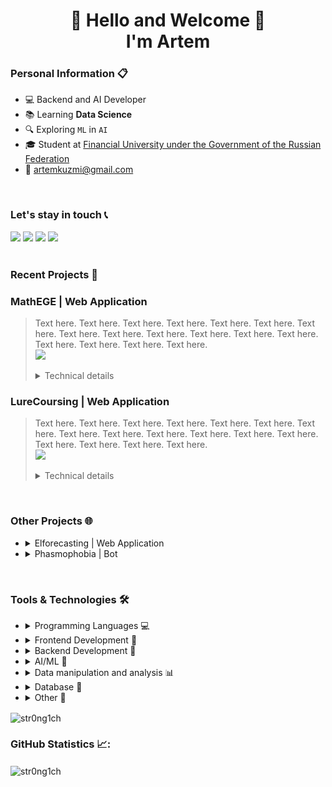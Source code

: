 <h1 align="center">👋 Hello and Welcome 👋 <br> I'm Artem</h1>

<h3 align="left"> Personal Information 📋</h3>

- 💻 Backend and AI Developer
- 📚 Learning **Data Science**
- 🔍 Exploring `ML` in `AI`
- 🎓 Student at [Financial University under the Government of the Russian Federation](https://en.fa.ru/)
- 📧 artemkuzmi@gmail.com

<br>

<h3 align="left"> Let's stay in touch 📞</h3>
<div align="left">
  <a href="https://github.com/Str0ng1ch"><img src="https://img.shields.io/badge/Portfolio-000000?style=flat-square&logo=opsgenie&logoColor=ffffff"></a> 
  <a href="https://github.com/Str0ng1ch"><img src="https://img.shields.io/badge/Github-211F1F?style=flat-square&logo=GitHub&logoColor=ffffff"></a> 
  <a href="https://github.com/Str0ng1ch"><img src="https://img.shields.io/badge/Telegram-blue?style=flat-square&logo=Telegram&logoColor=ffffff"></a> 
  <a href="mailto:artemkuzmi@gmail.com"><img src="https://img.shields.io/badge/Email-red?style=flat-square&logo=Gmail&logoColor=ffffff"></a> 
</div>

<br>

<h3 align="left"> Recent Projects 🚀</h3>

### MathEGE | Web Application 
> Text here. Text here. Text here. Text here. Text here. Text here. Text here. Text here. Text here. Text here. Text here. Text here. Text here. Text here. Text here. Text here. Text here.
> <br>
> <a href="https://github.com/Str0ng1ch/MathEGE"><img src="https://img.shields.io/badge/MathEGE-211F1F?style=flat-square&logo=GitHub&logoColor=ffffff"></a> 
> <br>
> <details close>
>  <summary>Technical details</summary>
>    <ul align="left" type="circle">
>      <li>
>        Programming language: <br> &emsp; <b> Python </b> <br>
>      </li>
>      <li>
>        Backend: <br> &emsp; <b> Django (with ORM) </b><br>
>      </li>
>      <li>
>        Frontend: <br> &emsp; <b> HTML5, CSS3, JS, Bootstrap </b><br>
>      </li>
>      <li>
>        Database: <br> &emsp; <b> MySQL </b><br>
>      </li>
>      <li>
>        Other: <br> &emsp; <b> Git (on Github) </b><br>
>      </li>
>    </ul>
> </details>
>

### LureCoursing | Web Application
> Text here. Text here. Text here. Text here. Text here. Text here. Text here. Text here. Text here. Text here. Text here. Text here. Text here. Text here. Text here. Text here. Text here.
> <br>
> <a href="https://github.com/Str0ng1ch/Coursing"><img src="https://img.shields.io/badge/LureCoursing-211F1F?style=flat-square&logo=GitHub&logoColor=ffffff"></a> 
> <br>
> <details close>
>  <summary>Technical details</summary>
>    <ul align="left" type="circle">
>      <li>
>        Programming language: <br> &emsp; <b> Python </b> <br>
>      </li>
>      <li>
>        Backend: <br> &emsp; <b> Flask (with RestAPI) </b><br>
>      </li>
>      <li>
>        Frontend: <br> &emsp; <b> HTML5, CSS3, JS, Bootstrap </b><br>
>      </li>
>      <li>
>        Database: <br> &emsp; <b> MySQL </b><br>
>      </li>
>      <li>
>        Other: <br> &emsp; <b> Git (on Github) </b><br>
>      </li>
>    </ul>
> </details>
>

<br>

<h3 align="left"> Other Projects 🌐</h3>

- <details close>
    <summary> Elforecasting | Web Application </summary>
    
    > Text here. Text here. Text here. Text here. Text here. Text here. Text here. Text here. Text here. Text here. Text here. Text here. Text here. Text here. Text here. Text here. Text here.
    > <br>
    > <details close>
    >  <summary>Technical details</summary>
    >    <ul align="left" type="circle">
    >      <li>
    >        Programming language: <br> &emsp; <b> Java </b> <br>
    >      </li>
    >      <li>
    >        Backend: <br> &emsp; <b> Spring (with ORM) </b><br>
    >      </li>
    >      <li>
    >        ML/AI: <br> &emsp; <b> Own Neural Network (written in Java), PyTorch (LSTM), Scikit-learn (LinearRegression) </b><br>
    >      </li>
    >      <li>
    >        Frontend: <br> &emsp; <b> HTML5, CSS3, JS, Bootstrap </b><br>
    >      </li>
    >      <li>
    >        Database: <br> &emsp; <b> MySQL </b><br>
    >      </li>
    >      <li>
    >        Other: <br> &emsp; <b> Git (on Github), Figma </b><br>
    >      </li>
    >    </ul>
    > </details>
    
  </details>

- <details close>
    <summary> Phasmophobia | Bot </summary>
    
    > Text here. Text here. Text here. Text here. Text here. Text here. Text here. Text here. Text here. Text here. Text here. Text here. Text here. Text here. Text here. Text here. Text here.
    > <br>
    > <a href="https://github.com/Str0ng1ch/Phasmophobia"><img src="https://img.shields.io/badge/Phasmophobia-211F1F?style=flat-square&logo=GitHub&logoColor=ffffff"></a> 
    > <br>
    > <details close>
    >  <summary>Technical details</summary>
    >    <ul align="left" type="circle">
    >      <li>
    >        Programming language: <br> &emsp; <b> Python </b> <br>
    >      </li>
    >      <li>
    >        Other: <br> &emsp; <b> Git (on Github), AutoHotKey (for mouse movement) </b><br>
    >      </li>
    >    </ul>
    > </details>
    
  </details>

<br>

<h3 align="left">Tools & Technologies 🛠</h3>
<ul>
  <li>
    <details close>
      <summary>Programming Languages 💻</summary>
      <p align="left">
        <a href="https://www.python.org" target="_blank" rel="noreferrer"><img src="https://raw.githubusercontent.com/devicons/devicon/master/icons/python/python-original.svg" alt="python" width="40" height="40"/></a>
        <a href="https://developer.mozilla.org/en-US/docs/Web/JavaScript" target="_blank" rel="noreferrer"><img src="https://raw.githubusercontent.com/devicons/devicon/master/icons/javascript/javascript-original.svg" alt="javascript" width="40" height="40"/></a>
      </p>
    </details>
  </li>
  
  <li>
    <details close>
      <summary>Frontend Development 🎨</summary>
      <p align="left">
        <a href="https://www.w3.org/html/" target="_blank" rel="noreferrer"><img src="https://raw.githubusercontent.com/devicons/devicon/master/icons/html5/html5-original-wordmark.svg" alt="html5" width="40" height="40"/></a>
        <a href="https://www.w3schools.com/css/" target="_blank" rel="noreferrer"><img src="https://raw.githubusercontent.com/devicons/devicon/master/icons/css3/css3-original-wordmark.svg" alt="css3" width="40" height="40"/></a>
        <a href="https://getbootstrap.com" target="_blank" rel="noreferrer"><img src="https://raw.githubusercontent.com/devicons/devicon/master/icons/bootstrap/bootstrap-plain-wordmark.svg" alt="bootstrap" width="40" height="40"/></a>
        <a href="https://developer.mozilla.org/en-US/docs/Web/JavaScript" target="_blank" rel="noreferrer"><img src="https://raw.githubusercontent.com/devicons/devicon/master/icons/javascript/javascript-original.svg" alt="javascript" width="40" height="40"/></a>
      </p>
    </details>
  </li>
  
  <li>
    <details close>
      <summary>Backend Development 🔧</summary>
      <p align="left">
        <a href="https://www.python.org" target="_blank" rel="noreferrer"><img src="https://raw.githubusercontent.com/devicons/devicon/master/icons/python/python-original.svg" alt="python" width="40" height="40"/></a>
        <a href="https://www.djangoproject.com/" target="_blank" rel="noreferrer"><img src="https://cdn.worldvectorlogo.com/logos/django.svg" alt="django" width="40" height="40"/></a>
        <a href="https://flask.palletsprojects.com/" target="_blank" rel="noreferrer"><img src="https://www.vectorlogo.zone/logos/pocoo_flask/pocoo_flask-icon.svg" alt="flask" width="40" height="40"/></a>
      </p>
    </details>
  </li>
  
  <li>
    <details close>
      <summary>AI/ML 🤖</summary>
      <p align="left">
        <a href="https://www.python.org" target="_blank" rel="noreferrer"><img src="https://raw.githubusercontent.com/devicons/devicon/master/icons/python/python-original.svg" alt="python" width="40" height="40"/></a>
        <a href="https://pytorch.org/" target="_blank" rel="noreferrer"><img src="https://www.vectorlogo.zone/logos/pytorch/pytorch-icon.svg" alt="pytorch" width="40" height="40"/></a>
        <a href="https://www.tensorflow.org" target="_blank" rel="noreferrer"><img src="https://www.vectorlogo.zone/logos/tensorflow/tensorflow-icon.svg" alt="tensorflow" width="40" height="40"/></a>
        <a href="https://scikit-learn.org/" target="_blank" rel="noreferrer"> <img src="https://upload.wikimedia.org/wikipedia/commons/0/05/Scikit_learn_logo_small.svg" alt="scikit_learn" width="40" height="40"/> </a>
      </p>
    </details>
  </li>

   <li>
    <details close>
      <summary>Data manipulation and analysis 📊</summary>
      <p align="left">
        <a href="https://www.python.org" target="_blank" rel="noreferrer"><img src="https://raw.githubusercontent.com/devicons/devicon/master/icons/python/python-original.svg" alt="python" width="40" height="40"/></a>
        <a href="https://pandas.pydata.org/" target="_blank" rel="noreferrer"><img src="https://raw.githubusercontent.com/devicons/devicon/2ae2a900d2f041da66e950e4d48052658d850630/icons/pandas/pandas-original.svg" alt="pandas" width="40" height="40"/></a>
        <a href="https://seaborn.pydata.org/" target="_blank" rel="noreferrer"><img src="https://seaborn.pydata.org/_images/logo-mark-lightbg.svg" alt="seaborn" width="40" height="40"/></a>
      </p>
    </details>
  </li>

  <li>
    <details close>
      <summary>Database 💽</summary>
      <p align="left">
        <a href="https://www.mysql.com/" target="_blank" rel="noreferrer"><img src="https://raw.githubusercontent.com/devicons/devicon/master/icons/mysql/mysql-original-wordmark.svg" alt="mysql" width="40" height="40"/></a>
      </p>
    </details>
  </li>

  <li>
    <details close>
      <summary>Other 📂</summary>
      <p align="left">
        <a href="https://git-scm.com/" target="_blank" rel="noreferrer"><img src="https://www.vectorlogo.zone/logos/git-scm/git-scm-icon.svg" alt="git" width="40" height="40"/></a>
      </p>
    </details>
  </li>
</ul>
<img align="center" src="https://github-readme-stats.vercel.app/api/top-langs?username=str0ng1ch&show_icons=true&locale=en&layout=compact" alt="str0ng1ch"/>

<br>
<h3 align="left">GitHub Statistics 📈:</h3>
<img align="center" src="https://github-readme-streak-stats.herokuapp.com/?user=str0ng1ch&" alt="str0ng1ch"/>
